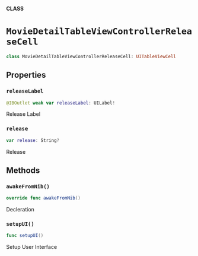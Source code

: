 **CLASS**

# `MovieDetailTableViewControllerReleaseCell`

```swift
class MovieDetailTableViewControllerReleaseCell: UITableViewCell
```

## Properties
### `releaseLabel`

```swift
@IBOutlet weak var releaseLabel: UILabel!
```

Release Label

### `release`

```swift
var release: String?
```

Release

## Methods
### `awakeFromNib()`

```swift
override func awakeFromNib()
```

Decleration

### `setupUI()`

```swift
func setupUI()
```

Setup User Interface
